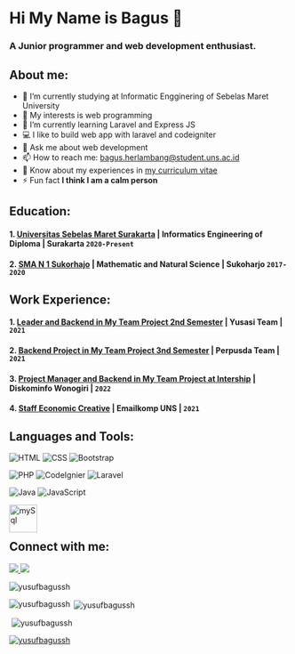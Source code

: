 # Hi My Name is Bagus 👋
### A Junior programmer and web development enthusiast.
## About me:
- 🔭 I’m currently studying at Informatic Engginering of Sebelas Maret University
- 🤔 My interests  is web programming
- 🌱 I’m currently learning Laravel and Express JS
- 💻 I like to build web app with laravel and codeigniter
- 💬 Ask me about web development
- 📫 How to reach me: bagus.herlambang@student.uns.ac.id
- 📄 Know about my experiences in [my curriculum vitae](https://www.cakeresume.com/yusuf-bagus-sungging-herlambang)
- ⚡ Fun fact **I think I am a calm person**

## Education:

#### 1. [Universitas Sebelas Maret Surakarta](https://uns.ac.id/) | Informatics Engineering of Diploma | Surakarta `2020-Present`
#### 2. [SMA N 1 Sukorhajo](https://www.sman1sukoharjo.sch.id/) | Mathematic and Natural Science | Sukoharjo `2017-2020`

## Work Experience:
#### 1. [Leader and Backend in My Team Project 2nd Semester]() | Yusasi Team |  `2021`
#### 2. [Backend Project in My Team Project 3nd Semester]() | Perpusda Team | `2021`
#### 3. [Project Manager and Backend in My Team Project at Intership](http://203.6.149.156:8028/) | Diskominfo Wonogiri | `2022`
#### 4. [Staff Economic Creative]() | Emailkomp UNS | `2021`

## Languages and Tools:

![HTML](https://img.shields.io/badge/html5%20-%23E34F26.svg?&style=for-the-badge&logo=html5&logoColor=white) ![CSS](https://img.shields.io/badge/css3%20-%231572B6.svg?&style=for-the-badge&logo=css3&logoColor=white) ![Bootstrap](https://img.shields.io/badge/bootstrap%20-%23563D7C.svg?&style=for-the-badge&logo=bootstrap&logoColor=white) 

![PHP](https://img.shields.io/badge/php-%23777BB4.svg?&style=for-the-badge&logo=php&logoColor=white) ![CodeIgnier](https://img.shields.io/badge/-CodeIgniter-black?style=for-the-badge&logo=codeigniter) ![Laravel](https://img.shields.io/badge/laravel%20-%23FF2D20.svg?&style=for-the-badge&logo=laravel&logoColor=white)

![Java](https://img.shields.io/badge/java-%23ED8B00.svg?&style=for-the-badge&logo=java&logoColor=white) ![JavaScript](https://img.shields.io/badge/javascript%20-%23323330.svg?&style=for-the-badge&logo=javascript&logoColor=%23F7DF1E)

<img align="left" alt="mySql" width="50px" src="https://www.mysql.com/common/logos/logo-mysql-170x115.png" style="padding-right:10px;" />
<br><br>

## Connect with me:

<p>
  <a href="https://wa.me/6289670198915?text=Hai...">
    <img src="https://img.shields.io/badge/WHATSAPP-%2325D366.svg?&style=for-the-badge&logo=whatsapp&logoColor=white" />    
  </a>
  <a href="https://instagram.com/yusufbagussh">
    <img src="https://img.shields.io/badge/instagram-%23E4405F.svg?&style=for-the-badge&logo=instagram&logoColor=white" />        
  </a>
</p>

<p align="left"> <img src="https://komarev.com/ghpvc/?username=yusufbagussh&label=Profile%20views&color=0e75b6&style=flat" alt="yusufbagussh" /> </p>

<p><img align="left" src="https://github-readme-stats.vercel.app/api/top-langs?username=yusufbagussh&show_icons=true&locale=en&layout=compact" alt="yusufbagussh" /></p>

<p>&nbsp;<img align="center" src="https://github-readme-stats.vercel.app/api?username=yusufbagussh&show_icons=true&locale=en" alt="yusufbagussh" /></p>

<p>&nbsp;<img align="center" src="https://github-readme-streak-stats.herokuapp.com/?user=yusufbagussh&" alt="yusufbagussh" /></p>

<p align="left"> <a href="https://github.com/ryo-ma/github-profile-trophy"><img src="https://github-profile-trophy.vercel.app/?username=yusufbagussh" alt="yusufbagussh" /></a> </p>
